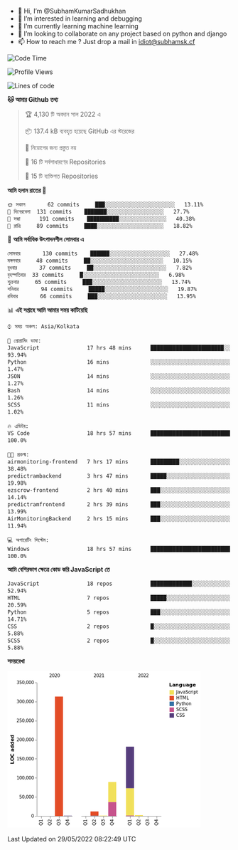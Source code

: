 - 👋 Hi, I’m @SubhamKumarSadhukhan
- 👀 I’m interested in learning and debugging
- 🌱 I’m currently learning machine learning
- 💞️ I’m looking to collaborate on any project based on python and django
- 📫 How to reach me ?
      Just drop a mail in idiot@subhamsk.cf

<!---
SubhamKumarSadhukhan/SubhamKumarSadhukhan is a ✨ special ✨ repository because its `README.md` (this file) appears on your GitHub profile.
You can click the Preview link to take a look at your changes.
--->


<!--START_SECTION:waka-->
![Code Time](http://img.shields.io/badge/Code%20Time-516%20hrs%2013%20mins-blue)

![Profile Views](http://img.shields.io/badge/%E0%A6%AA%E0%A7%8D%E0%A6%B0%E0%A7%8B%E0%A6%AB%E0%A6%BE%E0%A6%87%E0%A6%B2%20%E0%A6%A6%E0%A6%B0%E0%A7%8D%E0%A6%B6%E0%A6%A8-2-blue)

![Lines of code](https://img.shields.io/badge/%E0%A6%B9%E0%A7%8D%E0%A6%AF%E0%A6%BE%E0%A6%B2%E0%A7%8B%20%E0%A6%93%E0%A6%AF%E0%A6%BC%E0%A6%BE%E0%A6%B0%E0%A7%8D%E0%A6%B2%E0%A7%8D%E0%A6%A1%20%E0%A6%A5%E0%A7%87%E0%A6%95%E0%A7%87%20%E0%A6%86%E0%A6%AE%E0%A6%BF%20%E0%A6%B2%E0%A6%BF%E0%A6%96%E0%A7%87%E0%A6%9B%E0%A6%BF-600%20Thousand%20%E0%A6%95%E0%A7%8B%E0%A6%A1%E0%A7%87%E0%A6%B0%20%E0%A6%B2%E0%A6%BE%E0%A6%87%E0%A6%A8-blue)

**🐱 আমার Github তথ্য** 

> 🏆 4,130 টি অবদান সাল 2022 এ
 > 
> 📦 137.4 kB ব্যবহৃত হয়েছে GitHub এর স্টরেজের 
 > 
> 🚫 নিয়োগের জন্য প্রস্তুত নয়
 > 
> 📜 16 টি সর্বসাধারণের Repositories 
 > 
> 🔑 15 টি ব্যক্তিগত Repositories  
 > 
**আমি হলাম রাতের 🦉** 

```text
🌞 সকাল       62 commits     ███░░░░░░░░░░░░░░░░░░░░░░   13.11% 
🌆 দিনেরবেলা  131 commits    ███████░░░░░░░░░░░░░░░░░░   27.7% 
🌃 সন্ধা      191 commits    ██████████░░░░░░░░░░░░░░░   40.38% 
🌙 রাত্রি     89 commits     ████░░░░░░░░░░░░░░░░░░░░░   18.82%

```
📅 **আমি সর্বাধিক উৎপাদনশীল সোমবার এ** 

```text
সোমবার       130 commits    ██████░░░░░░░░░░░░░░░░░░░   27.48% 
মঙ্গলবার     48 commits     ██░░░░░░░░░░░░░░░░░░░░░░░   10.15% 
বুধবার       37 commits     ██░░░░░░░░░░░░░░░░░░░░░░░   7.82% 
বৃহস্পতিবার  33 commits     █░░░░░░░░░░░░░░░░░░░░░░░░   6.98% 
শুক্রবার     65 commits     ███░░░░░░░░░░░░░░░░░░░░░░   13.74% 
শনিবার       94 commits     █████░░░░░░░░░░░░░░░░░░░░   19.87% 
রবিবার       66 commits     ███░░░░░░░░░░░░░░░░░░░░░░   13.95%

```


📊 **এই সপ্তাহে আমি আমার সময় কাটিয়েছি** 

```text
⌚︎ সময় অঞ্চল: Asia/Kolkata

💬 প্রোগ্রামিং ভাষা: 
JavaScript               17 hrs 48 mins      ███████████████████████░░   93.94% 
Python                   16 mins             ░░░░░░░░░░░░░░░░░░░░░░░░░   1.47% 
JSON                     14 mins             ░░░░░░░░░░░░░░░░░░░░░░░░░   1.27% 
Bash                     14 mins             ░░░░░░░░░░░░░░░░░░░░░░░░░   1.26% 
SCSS                     11 mins             ░░░░░░░░░░░░░░░░░░░░░░░░░   1.02%

🔥 এডিটর: 
VS Code                  18 hrs 57 mins      █████████████████████████   100.0%

🐱‍💻 প্রকল্ম: 
airmonitoring-frontend   7 hrs 17 mins       █████████░░░░░░░░░░░░░░░░   38.48% 
predictrambackend        3 hrs 47 mins       █████░░░░░░░░░░░░░░░░░░░░   19.98% 
ezscrow-frontend         2 hrs 40 mins       ███░░░░░░░░░░░░░░░░░░░░░░   14.14% 
predictramfrontend       2 hrs 39 mins       ███░░░░░░░░░░░░░░░░░░░░░░   13.99% 
AirMonitoringBackend     2 hrs 15 mins       ███░░░░░░░░░░░░░░░░░░░░░░   11.94%

💻 অপারেটিং সিস্টেম: 
Windows                  18 hrs 57 mins      █████████████████████████   100.0%

```

**আমি বেশিরভাগ ক্ষেত্রে কোড করি JavaScript তে** 

```text
JavaScript               18 repos            █████████████░░░░░░░░░░░░   52.94% 
HTML                     7 repos             █████░░░░░░░░░░░░░░░░░░░░   20.59% 
Python                   5 repos             ███░░░░░░░░░░░░░░░░░░░░░░   14.71% 
CSS                      2 repos             █░░░░░░░░░░░░░░░░░░░░░░░░   5.88% 
SCSS                     2 repos             █░░░░░░░░░░░░░░░░░░░░░░░░   5.88%

```


**সময়রেখা**

![Chart not found](https://raw.githubusercontent.com/SubhamKumarSadhukhan/SubhamKumarSadhukhan/main/charts/bar_graph.png) 


 Last Updated on 29/05/2022 08:22:49 UTC
<!--END_SECTION:waka-->
